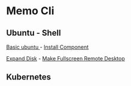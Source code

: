 # Memo Cli
## Ubuntu - Shell
[Basic ubuntu ](https://github.com/aqua88hn/MemoCli/blob/main/Ubuntu/BasicCLI.md) - 
[Install Component](https://github.com/aqua88hn/MemoCli/blob/main/Ubuntu/Install_Component.md)

[Expand Disk](https://github.com/aqua88hn/MemoCli/blob/main/Ubuntu/Expand-HDD.md) - 
[Make Fullscreen Remote Desktop](https://github.com/aqua88hn/MemoCli/blob/main/Ubuntu/Make-Desktop-fullscreen-on-Hyper-V-Manager-20-04-LTS.md)

## Kubernetes 

